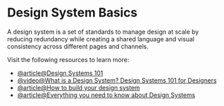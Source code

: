 # Design System Basics

A design system is a set of standards to manage design at scale by reducing redundancy while creating a shared language and visual consistency across different pages and channels.

Visit the following resources to learn more:

- [@article@Design Systems 101](https://www.nngroup.com/articles/design-systems-101/)
- [@video@What is a Design System? Design Systems 101 for Designers](https://www.youtube.com/watch?v=wc5krC28ynQ)
- [@article@How to build your design system](https://www.figma.com/blog/design-systems-102-how-to-build-your-design-system/)
- [@article@Everything you need to know about Design Systems](https://uxdesign.cc/everything-you-need-to-know-about-design-systems-54b109851969)
